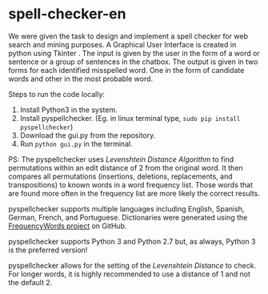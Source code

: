 # spell-checker-en
We were given the task to design and implement a spell checker for web search and mining purposes. A Graphical User Interface is created in python using Tkinter . The input is given by the user in the form of a word or sentence or a group of sentences in the chatbox. The output is given in two forms for each identified misspelled word. One in the form of candidate words and other in the most probable word.

Steps to run the code locally:
1. Install Python3 in the system.
2. Install pyspellchecker. (Eg. in linux terminal type, `sudo pip install pyspellchecker`)
3. Download the gui.py from the repository.
4. Run `python gui.py` in the terminal.

PS: The pyspellchecker uses *Levenshtein Distance Algorithm* to find permutations within an edit distance of 2 from the original word. It then compares all permutations (insertions, deletions, replacements, and transpositions) to known words in a word frequency list. Those words that are found more often in the frequency list are more likely the correct results.

pyspellchecker supports multiple languages including English, Spanish, German, French, and Portuguese. Dictionaries were generated using the [FrequencyWords project](https://github.com/hermitdave/FrequencyWords) on GitHub.

pyspellchecker supports Python 3 and Python 2.7 but, as always, Python 3 is the preferred version!

pyspellchecker allows for the setting of the *Levenshtein Distance* to check. For longer words, it is highly recommended to use a distance of 1 and not the default 2.
